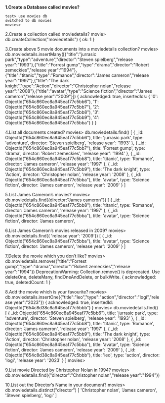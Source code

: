 **1.Create a Database called movies?**
```
test> use movies db
switched to db movies
movies>
``` 

2.Create a collection called moviedetails?
movie> db.createCollection("moviedetails")
{ ok: 1 }

3.Create above 5 movie documents into a moviedetails collection?
movies> db.moviedetails.insertMany([{"title":"jurrasic park","type":"adventure","director":"Steven spielberg","release year":"1993"},{"title":"Forrest gump","type":"drama","director":"Robert zemeckies","release year":"1994"},{"title":"titanic","type":"Romance","director":"James cameron","release year":"1997"},{"title":"The dark knight","type":"Action","director":"Christopher nolan","release year":"2008"},{"title":"avatar","type":"Science fiction","director":"James cameron","release year":"2009"}])
{
  acknowledged: true,
  insertedIds: {
    '0': ObjectId("654c860ec8a945eaf77c5bb6"),
    '1': ObjectId("654c860ec8a945eaf77c5bb7"),
    '2': ObjectId("654c860ec8a945eaf77c5bb8"),
    '3': ObjectId("654c860ec8a945eaf77c5bb9"),
    '4': ObjectId("654c860ec8a945eaf77c5bba")
  }
}

4.List all documents created?
movies> db.moviedetails.find()
[
  {
    _id: ObjectId("654c860ec8a945eaf77c5bb6"),
    title: 'jurrasic park',
    type: 'adventure',
    director: 'Steven spielberg',
    'release year': '1993'
  },
  {
    _id: ObjectId("654c860ec8a945eaf77c5bb7"),
    title: 'Forrest gump',
    type: 'drama',
    director: 'Robert zemeckies',
    'release year': '1994'
  },
  {
    _id: ObjectId("654c860ec8a945eaf77c5bb8"),
    title: 'titanic',
    type: 'Romance',
    director: 'James cameron',
    'release year': '1997'
  },
  {
    _id: ObjectId("654c860ec8a945eaf77c5bb9"),
    title: 'The dark knight',
    type: 'Action',
    director: 'Christopher nolan',
    'release year': '2008'
  },
  {
    _id: ObjectId("654c860ec8a945eaf77c5bba"),
    title: 'avatar',
    type: 'Science fiction',
    director: 'James cameron',
    'release year': '2009'
  }
]

5.List James Cameron’s movies?
movies> db.moviedetails.find({director:"James cameron"})
[
  {
    _id: ObjectId("654c860ec8a945eaf77c5bb8"),
    title: 'titanic',
    type: 'Romance',
    director: 'James cameron',
    'release year': '1997'
  },
  {
    _id: ObjectId("654c860ec8a945eaf77c5bba"),
    title: 'avatar',
    type: 'Science fiction',
    director: 'James cameron',

6.List  James Cameron’s movies released in 2009?
movies> db.moviedetails.find({ 'release year': '2009'})
[
  {
    _id: ObjectId("654c860ec8a945eaf77c5bba"),
    title: 'avatar',
    type: 'Science fiction',
    director: 'James cameron',
    'release year': '2009'
  }
]

7.Delete the movie which you don’t like?
movies> db.moviedetails.remove({"title":"Forrest gump","type":"drama","director":"Robert zemeckies","release year":"1994"})
DeprecationWarning: Collection.remove() is deprecated. Use deleteOne, deleteMany, findOneAndDelete, or bulkWrite.
{ acknowledged: true, deletedCount: 1 }

8.Add the movie which is your favourite?
movies>  db.moviedetails.insertOne({"title":"leo","type":"action","director":"logi","release year":"2023"})
{
  acknowledged: true,
  insertedId: ObjectId("654c8d38c8a945eaf77c5bbb")
}
movies>  db.moviedetails.find()
[
  {
    _id: ObjectId("654c860ec8a945eaf77c5bb6"),
    title: 'jurrasic park',
    type: 'adventure',
    director: 'Steven spielberg',
    'release year': '1993'
  },
  {
    _id: ObjectId("654c860ec8a945eaf77c5bb8"),
    title: 'titanic',
    type: 'Romance',
    director: 'James cameron',
    'release year': '1997'
  },
  {
    _id: ObjectId("654c860ec8a945eaf77c5bb9"),
    title: 'The dark knight',
    type: 'Action',
    director: 'Christopher nolan',
    'release year': '2008'
  },
  {
    _id: ObjectId("654c860ec8a945eaf77c5bba"),
    title: 'avatar',
    type: 'Science fiction',
    director: 'James cameron',
    'release year': '2009'
  },
  {
    _id: ObjectId("654c8d38c8a945eaf77c5bbb"),
    title: 'leo',
    type: 'action',
    director: 'logi',
    'release year': '2023'
  }
]
movies> 

9.List movie Directed  by Christopher Nolan in 1994?
movies> db.moviedetails.find({"director":"Christopher nolan","release year":"1994"})


10.List out the Director’s Name in your document?
movies> db.moviedetails.distinct("director")
[ 'Christopher nolan', 'James cameron', 'Steven spielberg', 'logi' ]



